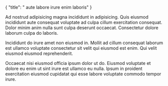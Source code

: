 {
  "title": " aute labore irure enim laboris"
}

Ad nostrud adipisicing magna incididunt in adipisicing. Quis eiusmod incididunt aute consequat voluptate ad culpa cillum exercitation consequat. Dolor minim anim nulla sunt culpa deserunt occaecat. Consectetur dolore laborum culpa do laboris.

Incididunt do irure amet non eiusmod in. Mollit ad cillum consequat laborum est ullamco voluptate consectetur sit velit qui eiusmod est enim. Qui velit eiusmod eiusmod reprehenderit.

Occaecat nisi eiusmod officia ipsum dolor ut do. Eiusmod voluptate et dolore eu enim ut sint irure est ullamco eu nulla. Ipsum in proident exercitation eiusmod cupidatat qui esse labore voluptate commodo tempor irure.